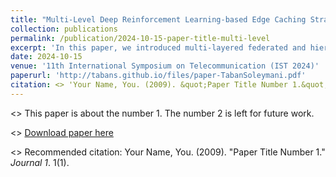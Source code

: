 ```yaml
---
title: "Multi-Level Deep Reinforcement Learning-based Edge Caching Strategies in Vehicular Networks"
collection: publications
permalink: /publication/2024-10-15-paper-title-multi-level
excerpt: 'In this paper, we introduced multi-layered federated and hierarchical deep reinforcement learning-based approaches for edge content caching in IoV networks aiming at enhancing network performance and minimizing redundant storage duplication.'
date: 2024-10-15
venue: '11th International Symposium on Telecommunication (IST 2024)'
paperurl: 'http://tabans.github.io/files/paper-TabanSoleymani.pdf'
citation: <> 'Your Name, You. (2009). &quot;Paper Title Number 1.&quot; <i>Journal 1</i>. 1(1).'
---
```

<> This paper is about the number 1. The number 2 is left for future work.

<> [Download paper here](http://tabans.github.io/files/paper-TabanSoleymani.pdf)

<> Recommended citation: Your Name, You. (2009). "Paper Title Number 1." <i>Journal 1</i>. 1(1).
